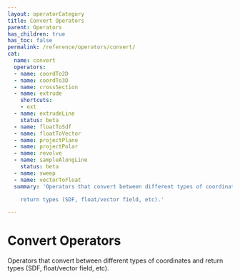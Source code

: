 ```yaml
---
layout: operatorCategory
title: Convert Operators
parent: Operators
has_children: true
has_toc: false
permalink: /reference/operators/convert/
cat:
  name: convert
  operators:
  - name: coordTo2D
  - name: coordTo3D
  - name: crossSection
  - name: extrude
    shortcuts:
    - ext
  - name: extrudeLine
    status: beta
  - name: floatToSdf
  - name: floatToVector
  - name: projectPlane
  - name: projectPolar
  - name: revolve
  - name: sampleAlongLine
    status: beta
  - name: sweep
  - name: vectorToFloat
  summary: 'Operators that convert between different types of coordinates and

    return types (SDF, float/vector field, etc).'

---
```


# Convert Operators

Operators that convert between different types of coordinates and
return types (SDF, float/vector field, etc).
